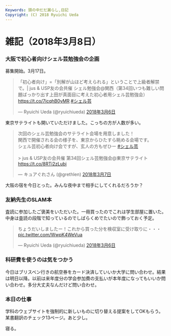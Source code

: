 ```yaml
---
Keywords: 頭の中だだ漏らし,日記
Copyright: (C) 2018 Ryuichi Ueda
---
```


# 雑記（2018年3月8日）

### 大阪で初心者向けシェル芸勉強会の企画

募集開始。3月17日。

<blockquote class="twitter-tweet" data-lang="ja"><p lang="ja" dir="ltr">「初心者向け」=「別解が山ほど考えられる」ということで上級者解禁で。| jus &amp; USP友の会共催 シェル勉強会@関西（第34回いつも難しい問題ばっかり出す上田が真面目に考えた初心者用シェル芸勉強会） <a href="https://t.co/7icqhB0yMR">https://t.co/7icqhB0yMR</a> <a href="https://twitter.com/hashtag/%E3%82%B7%E3%82%A7%E3%83%AB%E8%8A%B8?src=hash&amp;ref_src=twsrc%5Etfw">#シェル芸</a></p>&mdash; Ryuichi Ueda (@ryuichiueda) <a href="https://twitter.com/ryuichiueda/status/971014157133737990?ref_src=twsrc%5Etfw">2018年3月6日</a></blockquote>
<script async src="https://platform.twitter.com/widgets.js" charset="utf-8"></script>

東京サテライトも開いていただけました。こっちの方が人数が多い。

<blockquote class="twitter-tweet" data-lang="ja"><p lang="ja" dir="ltr">次回のシェル芸勉強会のサテライト会場を用意しました！<br>関西で開催される会の様子を、東京からひたすら眺める会場です。<br>シェル芸初心者向け会ですが、玄人の方もぜひー <a href="https://twitter.com/hashtag/%E3%82%B7%E3%82%A7%E3%83%AB%E8%8A%B8?src=hash&amp;ref_src=twsrc%5Etfw">#シェル芸</a><br><br> &gt; jus &amp; USP友の会共催 第34回シェル芸勉強会@東京サテライト <a href="https://t.co/8RTi2zLubi">https://t.co/8RTi2zLubi</a></p>&mdash; キュアぐれさん (@grethlen) <a href="https://twitter.com/grethlen/status/971328956421959680?ref_src=twsrc%5Etfw">2018年3月7日</a></blockquote>
<script async src="https://platform.twitter.com/widgets.js" charset="utf-8"></script>

大阪の宿を今日とった。みんな夜中まで相手にしてくれるだろうか？

### 友納先生のSLAM本

査読に参加したご褒美をいただいた。一冊買ったのでこれは学生部屋に置いた。中身は査読の段階で知っているのでしばらくめでたいので飾っておく予定。

<blockquote class="twitter-tweet" data-lang="ja"><p lang="ja" dir="ltr">ちょうだいしましたー！これから買った分を検収室に受け取りに・・・ <a href="https://t.co/WwpK4WeVua">pic.twitter.com/WwpK4WeVua</a></p>&mdash; Ryuichi Ueda (@ryuichiueda) <a href="https://twitter.com/ryuichiueda/status/970822492423114752?ref_src=twsrc%5Etfw">2018年3月6日</a></blockquote>
<script async src="https://platform.twitter.com/widgets.js" charset="utf-8"></script>


### 科研費を使うのは気をつかう

今日はブリスベン行きの航空券をカード決済していいか大学に問い合わせ。結果は明日以降。以前は来年度分の学会参加費の支払いが本年度になってもいいか問い合わせ。多分大丈夫なんだけど問い合わせ。

### 本日の仕事

学科のウェブサイトを強制的に新しいものに切り替える提案をしてOKもらう。某書翻訳のチェック13ページ。あと少し。


寝る。

